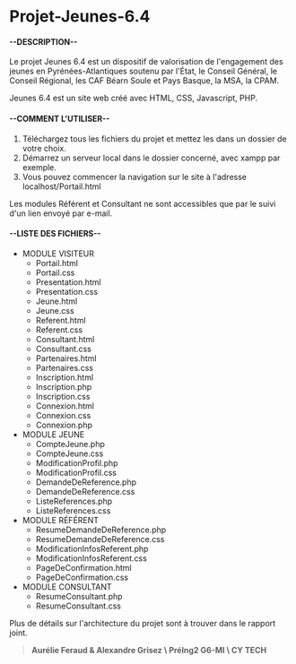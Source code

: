 # **Projet-Jeunes-6.4**

#### **--DESCRIPTION--**  

Le projet Jeunes 6.4 est un dispositif de valorisation de l'engagement des jeunes en Pyrénées-Atlantiques soutenu par l'État, le Conseil Général, le Conseil Régional, les CAF Béarn Soule et Pays Basque, la MSA, la CPAM.  

Jeunes 6.4 est un site web créé avec HTML, CSS, Javascript, PHP.  

#### **--COMMENT L'UTILISER--**

1. Téléchargez tous les fichiers du projet et mettez les dans un dossier de votre choix.  
2. Démarrez un serveur local dans le dossier concerné, avec xampp par exemple.  
3. Vous pouvez commencer la navigation sur le site à l'adresse localhost/Portail.html  

Les modules Référent et Consultant ne sont accessibles que par le suivi d'un lien envoyé par e-mail.

#### **--LISTE DES FICHIERS--**

+ MODULE VISITEUR
  - Portail.html  
  - Portail.css  
  - Presentation.html  
  - Presentation.css  
  - Jeune.html  
  - Jeune.css  
  - Referent.html  
  - Referent.css  
  - Consultant.html  
  - Consultant.css  
  - Partenaires.html  
  - Partenaires.css  
  - Inscription.html  
  - Inscription.php  
  - Inscription.css  
  - Connexion.html  
  - Connexion.css  
  - Connexion.php  
+ MODULE JEUNE
  - CompteJeune.php
  - CompteJeune.css
  - ModificationProfil.php
  - ModificationProfil.css
  - DemandeDeReference.php
  - DemandeDeReference.css
  - ListeReferences.php
  - ListeReferences.css
+ MODULE RÉFÉRENT 
  - ResumeDemandeDeReference.php  
  - ResumeDemandeDeReference.css 
  - ModificationInfosReferent.php
  - ModificationInfosReferent.css
  - PageDeConfirmation.html  
  - PageDeConfirmation.css  
+ MODULE CONSULTANT  
  - ResumeConsultant.php
  - ResumeConsultant.css

Plus de détails sur l'architecture du projet sont à trouver dans le rapport joint.

> **Aurélie Feraud & Alexandre Grisez \ PréIng2 G6-MI \ CY TECH**
